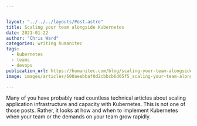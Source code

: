```yaml
---


layout: "../../../layouts/Post.astro"
title: Scaling your team alongside Kubernetes
date: 2021-01-22
author: "Chris Ward"
categories: writing humanitec
tags: 
  - kubernetes
  - teams
  - devops
publication_url: https://humanitec.com/blog/scaling-your-team-alongside-kubernetes
image: images/articles/600aeebbaf0d2cbbcb6d05f5_scaling-your-team-alongside-kubernetes.png

---
```


Many of you have probably read countless technical articles about scaling application infrastructure and capacity with Kubernetes. This is not one of those posts. Rather, it looks at how and when to implement Kubernetes when your team or the demands on your team grow rapidly.